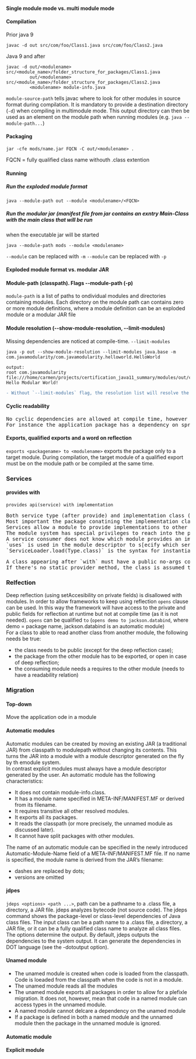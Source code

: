 #### Single module mode vs. multi module mode
#### Compilation
Prior java 9
```
javac -d out src/com/foo/Class1.java src/com/foo/Class2.java
```
Java 9 and after
```
javac -d out/<modulename> src/<module_name>/folder_structure_for_packages/Class1.java
         out/<modulename> src/<module_name>/folder_structure_for_packages/Class2.java
         <modulename> module-info.java
```
`module-source-path` tells javac where to look for other modules in source format during compilation. It is mandatory to provide a destination directory (`-d`) when compiling in multimodule mode. This output directory can then be used as an element on the module path when running modules (e.g. `java --module-path...`)

#### Packaging
```
jar -cfe mods/name.jar FQCN -C out/<modulename> .
```
FQCN = fully qualified class name withouth .class extention

#### Running
##### Run the exploded module format
```
java --module-path out --module <modulename>/<FQCN>
```
##### Run the modular jar (manifest file from jar contains an exntry Main-Class with the main class that will be run 
when the executable jar will be started
```
java --module-path mods --module <modulename>
```
`--module` can be replaced with `-m`
`--module` can be replaced with `-p`

#### Exploded module format vs. modular JAR
#### Module-path (classpath). Flags --module-path (-p)
`module-path` is a list of paths to ondividual modules and directories containing modules. Each directory on the module path can contains zero or more module definitions, where a module definition can be an exploded module or a modular JAR file

#### Module resolution (--show-module-resolution, --limit-modules)
Missing dependencies are noticed at compile-time.
`--limit-modules`
```
java -p out --show-module-resolution --limit-modules java.base -m com.javamodularity/com.javamodularity.helloworld.HelloWorld

output:
root com.javamodularity file:///home/carmen/projects/certification_java11_summary/modules/out/com.javamodularity/
Hello Modular World!

```
```diff 
- Without `--limit-modules` flag, the resolution list will resolve the jdk modules as well and the list will be much higher
```

#### Cyclic readability
<pre>
No cyclic dependencies are allowed at compile time, however at runtime because frameworks are using refelction and because reflection frameworks are automatically creating a readability relation at run-time, cyclic dependency is allowed.
For instance the application package has a dependency on spring, however spring also needs a dependency on the application module because it needs to invoke reflection on it.
</pre>

#### Exports, qualified exports and a word on reflection
`exports <packagename> to <modulename>` exports the package only to a target module. During compilation, the target module of a qualified export must be on the module path or be compiled at the same time.
       
### Services
#### provides with
`provides api(service) with implementation`
<pre>
Both service type (after provide) and implementation class (after with) must be fully qualified names.
Most important the package conatining the implementation class is not exported from the provider module.
Services allow a module to provide implementations to other modules without exporting the concrete implementation class.
The module system has special privileges to reach into the provider module to instantiate the non exported implementation class on behalf of the consumer.
A service consumer does not know which module provides an implementation.
`uses` is used in the module descriptor to s[ecify which service (API) the service consumer wants to use.It instructs the ServiceLoader that this module wants to use implementation of the API (interface).
`ServiceLoader.load(Type.class)` is the syntax for instantiating implementations of the interface. The ServiceLoader instantiates the classes lazily.
</pre>

<pre>
A class appearing after `with` must have a public no-args constructor or a static provider method.
If there's no static provider method, the class is assumed to be the service implementation itself and must have a no-args public constructor. The compiler will complain when this is not the case.
</pre>

### Relfection
Deep reflection (using setAccesibility on private fields) is disallowed with modules. In order to allow frameworks to keep using reflection `opens` clause can be used. In this way the framework will have access to the private and public fields for reflection at runtime but not at compile time (as it is not needed).
`opens` can be qualified `to` (`opens demo to jackson.databind`, where demo = package name, jackson.databind is an automatic module)</br>
For a class to able to read another class from another module, the following needs be true:
- the class needs to be public (except for the deep reflection case);
- the package from the other module has to be exported, or open in case of deep reflection;
- the consuming module needs a requires to the other module (needs to have a readability relation)

### Migration
#### Top-down
Move the application ode in a module
#### Automatic modules
Automatic modules can be created by moving an existing JAR (a traditional JAR) from classpath to modulepath without changing its contents. This turns the JAR into a module with a module descriptor generated on the fly by th emodule system.</br>
In contrast explicit modules must always have a module descriptor generated by the user.
An automatic module has the following characteristics:
- It does not contain module-info.class.
- It has a module name specified in META-INF/MANIFEST.MF or derived from its filename.
- It requires transitive all other resolved modules.
- It exports all its packages.
- It reads the classpath (or more precisely, the unnamed module as discussed later).
- It cannot have split packages with other modules.

The name of an automatic module can be specified in the newly introduced Automatic-Module-Name field of a META-INF/MANIFEST.MF file. If no name is specified, the module name is derived from the JAR’s filename:
- dashes are replaced by dots;
- versions are omitted

#### jdpes
`jdeps <options> <path ...>`, path can be a pathname to a .class file, a directory, a JAR file.
jdeps analyzes bytecode (not source code). The jdeps command shows the package-level or class-level dependencies of Java class files. The input class can be a path name to a .class file, a directory, a JAR file, or it can be a fully qualified class name to analyze all class files. The options determine the output. By default, jdeps outputs the dependencies to the system output. It can generate the dependencies in DOT language (see the -dotoutput option).

#### Unamed module
- The unamed module is created when code is loaded from the classpath. Code is loeaded from the classpath when the code is not in a module.
- The unamed module reads all the modules
- The unamed module exports all packages in order to allow for a plefixle migration. It does not, however, mean that code in a named module can access types in the unnamed module.
- A named module cannot delcare a dependency on the unamed module
- If a package is defined in both a named module and the unnamed module then the package in the unnamed module is ignored. 

#### Automatic module

#### Explicit module

